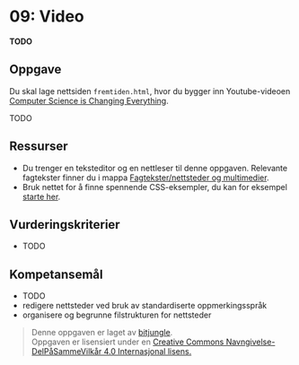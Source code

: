 09: Video
=========
**TODO**

Oppgave
-------
Du skal lage nettsiden `fremtiden.html`, hvor du bygger inn Youtube-videoen [Computer Science is Changing Everything](https://www.youtube.com/watch?v=xJqSu1IbcHg).

TODO

Ressurser
---------
* Du trenger en teksteditor og en nettleser til denne oppgaven. Relevante fagtekster finner du i mappa [Fagtekster/nettsteder og multimedier](https://github.com/bitjungle/IT1/tree/master/Fagtekster/nettsteder%20og%20multimedier).
* Bruk nettet for å finne spennende CSS-eksempler, du kan for eksempel [starte her](http://www.w3schools.com/css/css_examples.asp).

Vurderingskriterier
-------------------
* TODO

Kompetansemål
-------------
* TODO
* redigere nettsteder ved bruk av standardiserte oppmerkingsspråk
* organisere og begrunne filstrukturen for nettsteder

>Denne oppgaven er laget av [bitjungle](https://github.com/bitjungle).  
>Oppgaven er lisensiert under en
>[Creative Commons Navngivelse-DelPåSammeVilkår 4.0 Internasjonal lisens.
](http://creativecommons.org/licenses/by-sa/4.0/)
